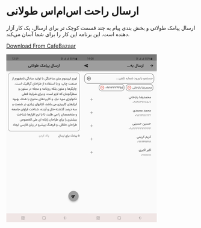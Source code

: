 # ارسال راحت اس‌ام‌اس طولانی

ارسال پیامک طولانی و بخش بندی پیام به چند قسمت کوچک تر برای ارسال، یک کار آزار دهنده است. این برنامه این کار را برای شما آسان می‌کند.

[Download From CafeBazaar](https://cafebazaar.ir/app/ir.rezababakhani.longsms)



<img align='left' src='ss/fa-1.jpg' width='200'>
<img align='left' src='ss/fa-2.jpg'  width='200'>



